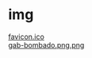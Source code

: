 # img 
<a href='https://gabrielryanft.github.io/learning/cursoemvideo/htmlecss/html/img/favicon.ico' target='_blank' rel='next'>favicon.ico</a><br/>
<a href='https://gabrielryanft.github.io/learning/cursoemvideo/htmlecss/html/img/gab-bombado.png.png' target='_blank' rel='next'>gab-bombado.png.png</a><br/>
